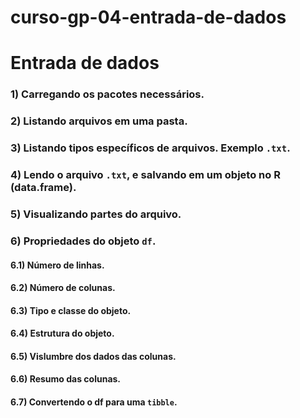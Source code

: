 
<!-- README.md is generated from README.Rmd. Please edit that file -->

# curso-gp-04-entrada-de-dados

<!-- badges: start -->
<!-- badges: end -->

# Entrada de dados

### 1) Carregando os pacotes necessários.

### 2) Listando arquivos em uma pasta.

### 3) Listando tipos específicos de arquivos. Exemplo `.txt`.

### 4) Lendo o arquivo `.txt`, e salvando em um objeto no R (data.frame).

### 5) Visualizando partes do arquivo.

### 6) Propriedades do objeto `df`.

#### 6.1) Número de linhas.

#### 6.2) Número de colunas.

#### 6.3) Tipo e classe do objeto.

#### 6.4) Estrutura do objeto.

#### 6.5) Vislumbre dos dados das colunas.

#### 6.6) Resumo das colunas.

#### 6.7) Convertendo o df para uma `tibble`.
